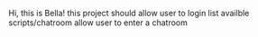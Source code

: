 Hi, this is Bella!
this project should
allow user to login
list availble scripts/chatroom
allow user to enter a chatroom
